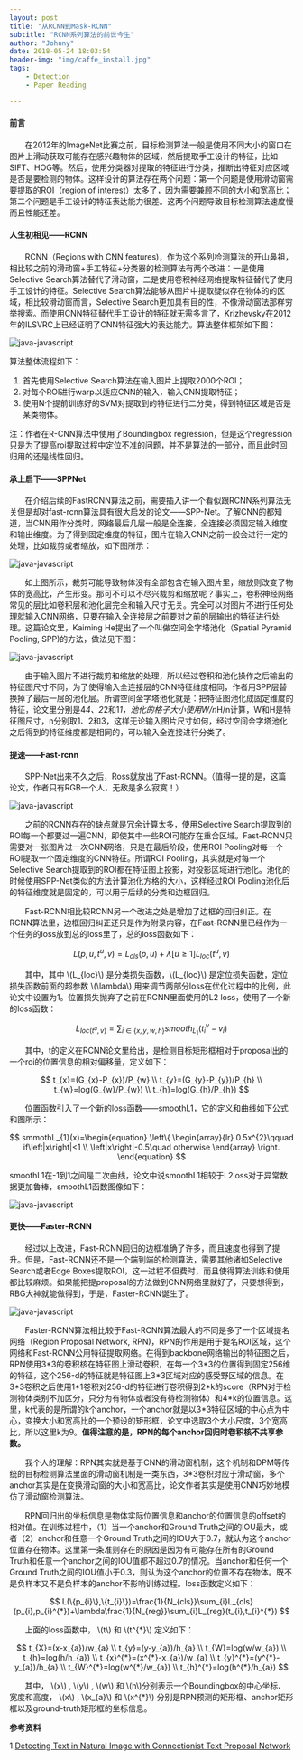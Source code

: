 ```yaml
---
layout: post
title: "从RCNN到Mask-RCNN"
subtitle: "RCNN系列算法的前世今生"
author: "Johnny"
date: 2018-05-24 18:03:54
header-img: "img/caffe_install.jpg"
tags:
    - Detection
    - Paper Reading

---
```


#### 前言 ####

&#160; &#160; &#160; &#160;在2012年的ImageNet比赛之前，目标检测算法一般是使用不同大小的窗口在图片上滑动获取可能存在感兴趣物体的区域，然后提取手工设计的特征，比如SIFT、HOG等。然后，使用分类器对提取的特征进行分类，推断出特征对应区域是否是要检测的物体。这样设计的算法存在两个问题：第一个问题是使用滑动窗需要提取的ROI（region of interest）太多了，因为需要兼顾不同的大小和宽高比；第二个问题是手工设计的特征表达能力很差。这两个问题导致目标检测算法速度慢而且性能还差。

#### 人生初相见——RCNN  ###

&#160; &#160; &#160; &#160;RCNN（Regions with CNN features)，作为这个系列检测算法的开山鼻祖，相比较之前的滑动窗+手工特征+分类器的检测算法有两个改进：一是使用Selective Search算法替代了滑动窗，二是使用卷积神经网络提取特征替代了使用手工设计的特征。Selective Search算法能够从图片中提取疑似存在物体的的区域，相比较滑动窗而言，Selective Search更加具有目的性，不像滑动窗法那样穷举搜索。而使用CNN特征替代手工设计的特征就无需多言了，Krizhevsky在2012年的ILSVRC上已经证明了CNN特征强大的表达能力。算法整体框架如下图：

![java-javascript](/img/in-post/rcnn/rcnn.png)

算法整体流程如下：
1. 首先使用Selective Search算法在输入图片上提取2000个ROI；
2. 对每个ROI进行warp以适应CNN的输入，输入CNN提取特征；
3. 使用N个提前训练好的SVM对提取到的特征进行二分类，得到特征区域是否是某类物体。

注：作者在R-CNN算法中使用了Boundingbox regression，但是这个regression只是为了提高roi提取过程中定位不准的问题，并不是算法的一部分，而且此时回归用的还是线性回归。

#### 承上启下——SPPNet ####

&#160; &#160; &#160; &#160;在介绍后续的FastRCNN算法之前，需要插入讲一个看似跟RCNN系列算法无关但是却对fast-rcnn算法具有很大启发的论文——SPP-Net。了解CNN的都知道，当CNN用作分类时，网络最后几层一般是全连接，全连接必须固定输入维度和输出维度。为了得到固定维度的特征，图片在输入CNN之前一般会进行一定的处理，比如裁剪或者缩放，如下图所示：

![java-javascript](/img/in-post/rcnn/SPPNet.png)

&#160; &#160; &#160; &#160;如上图所示，裁剪可能导致物体没有全部包含在输入图片里，缩放则改变了物体的宽高比，产生形变。那可不可以不尽兴裁剪和缩放呢？事实上，卷积神经网络常见的层比如卷积层和池化层完全和输入尺寸无关。完全可以对图片不进行任何处理就输入CNN网络，只要在输入全连接层之前要对之前的层输出的特征进行处理。这篇论文里，Kaiming He提出了一个叫做空间金字塔池化（Spatial Pyramid Pooling, SPP)的方法，做法见下图：

![java-javascript](/img/in-post/rcnn/SPPNet2.png)

&#160; &#160; &#160; &#160;由于输入图片不进行裁剪和缩放的处理，所以经过卷积和池化操作之后输出的特征图尺寸不同，为了使得输入全连接层的CNN特征维度相同，作者用SPP层替换掉了最后一层的池化层。所谓空间金字塔池化就是：把特征图池化成固定维度的特征，论文里分别是4*4、2*2和1*1，池化的格子大小使用W/n*H/n计算，W和H是特征图尺寸，n分别取1、2和3，这样无论输入图片尺寸如何，经过空间金字塔池化之后得到的特征维度都是相同的，可以输入全连接进行分类了。

#### 提速——Fast-rcnn ####

&#160; &#160; &#160; &#160;SPP-Net出来不久之后，Ross就放出了Fast-RCNN。（值得一提的是，这篇论文，作者只有RGB一个人，无敌是多么寂寞！）

![java-javascript](/img/in-post/rcnn/faster-rcnn.png)

&#160; &#160; &#160; &#160;之前的RCNN存在的缺点就是冗余计算太多，使用Selective Search提取到的ROI每一个都要过一遍CNN，即使其中一些ROI可能存在重合区域。Fast-RCNN只需要对一张图片过一次CNN网络，只是在最后阶段，使用ROI Pooling对每一个ROI提取一个固定维度的CNN特征。所谓ROI Pooling，其实就是对每一个Selective Search提取到的ROI都在特征图上投影，对投影区域进行池化。池化的时候使用SPP-Net类似的方法计算池化方格的大小，这样经过ROI Pooling池化后的特征维度就是固定的，可以用于后续的分类和边框回归。

&#160; &#160; &#160; &#160;Fast-RCNN相比较RCNN另一个改进之处是增加了边框的回归纠正。在RCNN算法里，边框回归纠正还只是作为附录内容，在Fast-RCNN里已经作为一个任务的loss放到总的loss里了，总的loss函数如下：

$$ L(p, u, t^{u}, v) = L_{cls}(p,u)+\lambda[u\geq1]L_{loc}(t^u, v) $$

&#160; &#160; &#160; &#160;其中，其中 \\(L_{loc}\\) 是分类损失函数，\\(L_{loc}\\) 是定位损失函数，定位损失函数前面的超参数 \\(\lambda\\) 用来调节两部分loss在优化过程中的比例，此论文中设置为1。位置损失抛弃了之前在RCNN里面使用的L2 loss，使用了一个新的loss函数：

$$ L_{loc(t^u, v)}=\sum_{i\in\{x,y,w,h\}} smooth_{L_{1}}(t_{i}^{v}-v_{i}) $$

&#160; &#160; &#160; &#160;其中，t的定义在RCNN论文里给出，是检测目标矩形框相对于proposal出的一个roi的位置信息的相对偏移量，定义如下：

$$ t_{x}=(G_{x}-P_{x})/P_{w} \\ t_{y}=(G_{y}-P_{y})/P_{h} \\ t_{w}=log(G_{w}/P_{w}) \\ t_{h}=log(G_{h}/P_{h}) $$

&#160; &#160; &#160; &#160;位置函数引入了一个新的loss函数——smoothL1，它的定义和曲线如下公式和图所示：

$$
smmothL_{1}(x)=\begin{equation}
\left\{
  \begin{array}{lr}
  0.5x^{2}\qquad if\left|x\right|<1 \\
  \left|x\right|-0.5\quad otherwise
  \end{array}
\right.
\end{equation}
$$

smoothL1在-1到1之间是二次曲线，论文中说smoothL1相较于L2loss对于异常数据更加鲁棒，smoothL1函数图像如下：

![java-javascript](/img/in-post/rcnn/smoothL1.png)

#### 更快——Faster-RCNN ####

&#160; &#160; &#160; &#160;经过以上改进，Fast-RCNN回归的边框准确了许多，而且速度也得到了提升。但是，Fast-RCNN还不是一个端到端的检测算法，需要其他诸如Selective Search或者Edge Boxes提取ROI，这一过程不但费时，而且使得算法训练和使用都比较麻烦。如果能把提proposal的方法做到CNN网络里就好了，只要想得到，RBG大神就能做得到，于是，Faster-RCNN诞生了。

![java-javascript](/img/in-post/rcnn/rpn.png)

&#160; &#160; &#160; &#160;Faster-RCNN算法相比较于Fast-RCNN算法最大的不同是多了一个区域提名网络（Region Proposal Network, RPN)，RPN的作用是用于提名ROI区域，这个网络和Fast-RCNN公用特征提取网络。在得到backbone网络输出的特征图之后，RPN使用3\*3的卷积核在特征图上滑动卷积，在每一个3\*3的位置得到固定256维的特征，这个256-d的特征就是特征图上3\*3区域对应的感受野区域的信息。在3\*3卷积之后使用1\*1卷积对256-d的特征进行卷积得到2\*k的score（RPN对于检测物体类别不加区分，只分为有物体或者没有待检测物体）和4\*k的位置信息。这里，k代表的是所谓的k个anchor，一个anchor就是以3*3特征区域的中心点为中心，变换大小和宽高比的一个预设的矩形框，论文中选取3个大小尺度，3个宽高比，所以这里k为9。**值得注意的是，RPN的每个anchor回归时卷积核不共享参数。**

&#160; &#160; &#160; &#160;我个人的理解：RPN其实就是基于CNN的滑动窗机制，这个机制和DPM等传统的目标检测算法里面的滑动窗机制是一类东西，3\*3卷积对应于滑动窗，多个anchor其实是在变换滑动窗的大小和宽高比，论文作者其实是使用CNN巧妙地模仿了滑动窗检测算法。

&#160; &#160; &#160; &#160;RPN回归出的坐标信息是物体实际位置信息和anchor的位置信息的offset的相对值。在训练过程中，（1）当一个anchor和Ground Truth之间的IOU最大，或者（2）anchor和任意一个Ground Truth之间的IOU大于0.7，就认为这个anchor位置存在物体。这里第一条准则存在的原因是因为有可能存在所有的Ground Truth和任意一个anchor之间的IOU值都不超过0.7的情况。当anchor和任何一个Ground Truth之间的IOU值小于0.3，则认为这个anchor的位置不存在物体。既不是负样本又不是负样本的anchor不影响训练过程。loss函数定义如下：

$$
L(\{p_{i}\},\{t_{i}\})=\frac{1}{N_{cls}}\sum_{i}L_{cls}(p_{i},p_{i}^{*})+\lambda\frac{1}{N_{reg}}\sum_{i}L_{reg}(t_{i},t_{i}^{*})
$$

&#160; &#160; &#160; &#160;上面的loss函数中， \\(t\\) 和 \\(t^{*}\\) 定义如下：

$$
t_{X}=(x-x_{a})/w_{a} \\ t_{y}=(y-y_{a})/h_{a} \\ t_{W}=log(w/w_{a}) \\ t_{h}=log(h/h_{a}) \\ t_{x}^{*}=(x^{*}-x_{a})/w_{a} \\ t_{y}^{*}=(y^{*}-y_{a})/h_{a} \\ t_{W}^{*}=log(w^{*}/w_{a}) \\ t_{h}^{*}=log(h^{*}/h_{a})
$$

&#160; &#160; &#160; &#160;其中， \\(x\\) , \\(y\\) , \\(w\\) 和 \\(h\\)分别表示一个Boundingbox的中心坐标、宽度和高度， \\(x\\) , \\(x_{a}\\) 和 \\(x^{*}\\) 分别是RPN预测的矩形框、anchor矩形框以及ground-truth矩形框的坐标信息。


**参考资料**


 1.[Detecting Text in Natural Image with Connectionist Text Proposal Network][1]




  [1]: https://arxiv.org/pdf/1609.03605.pdf
